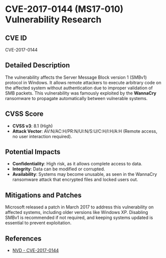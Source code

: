 # CVE-2017-0144 (MS17-010) Vulnerability Research

## CVE ID
CVE-2017-0144

## Detailed Description
The vulnerability affects the Server Message Block version 1 (SMBv1) protocol in Windows. It allows remote attackers to execute arbitrary code on the affected system without authentication due to improper validation of SMB packets. This vulnerability was famously exploited by the **WannaCry** ransomware to propagate automatically between vulnerable systems.

## CVSS Score
- **CVSS v3**: 8.1 (High)
- **Attack Vector**: AV:N/AC:H/PR:N/UI:N/S:U/C:H/I:H/A:H (Remote access, no user interaction required).

## Potential Impacts
- **Confidentiality**: High risk, as it allows complete access to data.
- **Integrity**: Data can be modified or corrupted.
- **Availability**: Systems may become unusable, as seen in the WannaCry ransomware attack that encrypted files and locked users out.

## Mitigations and Patches
Microsoft released a patch in March 2017 to address this vulnerability on affected systems, including older versions like Windows XP. Disabling SMBv1 is recommended if not required, and keeping systems updated is essential to prevent exploitation.

## References
- [NVD - CVE-2017-0144](https://nvd.nist.gov/vuln/detail/CVE-2017-0144)